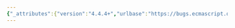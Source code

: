 ```yaml
---
{"_attributes":{"version":"4.4.4+","urlbase":"https://bugs.ecmascript.org/","maintainer":"dherman@mozilla.com"},"bug":{"bug_id":4506,"creation_ts":"2015-08-21 14:13:00 -0700","short_desc":"18.2.1.2 EvalDeclarationInstantiation: Use TypeError instead of SyntaxError in steps 8 and 10","delta_ts":"2015-10-26 12:30:28 -0700","product":"ECMA-262 Edition 6","component":"technical issues","version":"unspecified","rep_platform":"All","op_sys":"All","bug_status":"RESOLVED","resolution":"FIXED","priority":"Normal","bug_severity":"normal","everconfirmed":true,"reporter":{"uid":"andrebargull","name":"André Bargull"},"assigned_to":{"uid":"allen","name":"Allen Wirfs-Brock"},"cc":"brterlso","long_desc":[{"commentid":14667,"comment_count":0,"who":{"uid":"andrebargull","name":"André Bargull"},"bug_when":"2015-08-21 14:13:07 -0700","thetext":"18.2.1.2 Runtime Semantics: EvalDeclarationInstantiation( body, varEnv, lexEnv, strict)\n\nSteps 8.a.iv.1.c and 10.a.i.a.iii, change SyntaxError to TypeError for ES5 compatibility and to be consistent with 15.1.8 GlobalDeclarationInstantiation"},{"commentid":14870,"comment_count":1,"who":{"uid":"brterlso","name":"Brian Terlson"},"bug_when":"2015-10-26 12:30:28 -0700","thetext":"Fixed in ES2016 Draft (2be6968)."}]}}
---
```

